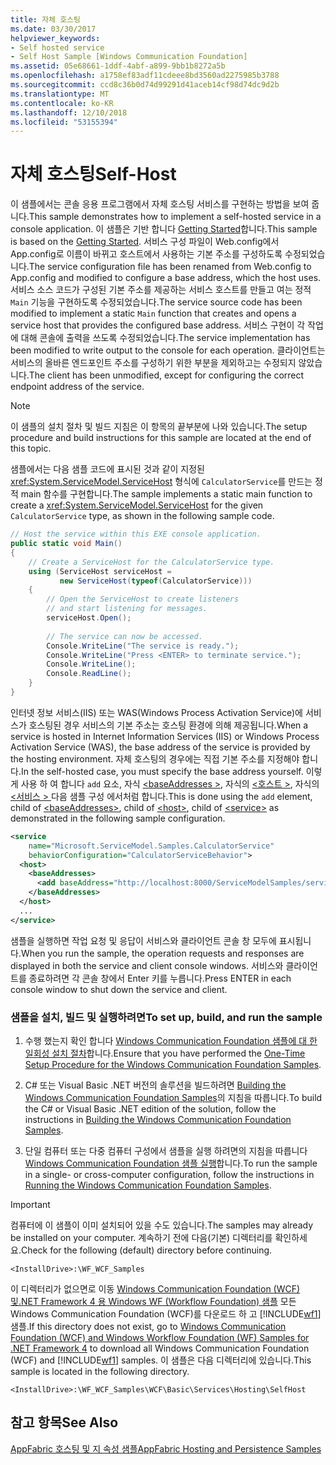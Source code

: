 ```yaml
---
title: 자체 호스팅
ms.date: 03/30/2017
helpviewer_keywords:
- Self hosted service
- Self Host Sample [Windows Communication Foundation]
ms.assetid: 05e68661-1ddf-4abf-a899-9bb1b8272a5b
ms.openlocfilehash: a1758ef83adf11cdeee8bd3560ad2275985b3788
ms.sourcegitcommit: ccd8c36b0d74d99291d41aceb14cf98d74dc9d2b
ms.translationtype: MT
ms.contentlocale: ko-KR
ms.lasthandoff: 12/10/2018
ms.locfileid: "53155394"
---
```

# <a name="self-host"></a><span data-ttu-id="c7d07-102">자체 호스팅</span><span class="sxs-lookup"><span data-stu-id="c7d07-102">Self-Host</span></span>
<span data-ttu-id="c7d07-103">이 샘플에서는 콘솔 응용 프로그램에서 자체 호스팅 서비스를 구현하는 방법을 보여 줍니다.</span><span class="sxs-lookup"><span data-stu-id="c7d07-103">This sample demonstrates how to implement a self-hosted service in a console application.</span></span> <span data-ttu-id="c7d07-104">이 샘플은 기반 합니다 [Getting Started](../../../../docs/framework/wcf/samples/getting-started-sample.md)합니다.</span><span class="sxs-lookup"><span data-stu-id="c7d07-104">This sample is based on the [Getting Started](../../../../docs/framework/wcf/samples/getting-started-sample.md).</span></span> <span data-ttu-id="c7d07-105">서비스 구성 파일이 Web.config에서 App.config로 이름이 바뀌고 호스트에서 사용하는 기본 주소를 구성하도록 수정되었습니다.</span><span class="sxs-lookup"><span data-stu-id="c7d07-105">The service configuration file has been renamed from Web.config to App.config and modified to configure a base address, which the host uses.</span></span> <span data-ttu-id="c7d07-106">서비스 소스 코드가 구성된 기본 주소를 제공하는 서비스 호스트를 만들고 여는 정적 `Main` 기능을 구현하도록 수정되었습니다.</span><span class="sxs-lookup"><span data-stu-id="c7d07-106">The service source code has been modified to implement a static `Main` function that creates and opens a service host that provides the configured base address.</span></span> <span data-ttu-id="c7d07-107">서비스 구현이 각 작업에 대해 콘솔에 출력을 쓰도록 수정되었습니다.</span><span class="sxs-lookup"><span data-stu-id="c7d07-107">The service implementation has been modified to write output to the console for each operation.</span></span> <span data-ttu-id="c7d07-108">클라이언트는 서비스의 올바른 엔드포인트 주소를 구성하기 위한 부분을 제외하고는 수정되지 않았습니다.</span><span class="sxs-lookup"><span data-stu-id="c7d07-108">The client has been unmodified, except for configuring the correct endpoint address of the service.</span></span>  
  
> [!NOTE]
>  <span data-ttu-id="c7d07-109">이 샘플의 설치 절차 및 빌드 지침은 이 항목의 끝부분에 나와 있습니다.</span><span class="sxs-lookup"><span data-stu-id="c7d07-109">The setup procedure and build instructions for this sample are located at the end of this topic.</span></span>  
  
 <span data-ttu-id="c7d07-110">샘플에서는 다음 샘플 코드에 표시된 것과 같이 지정된 <xref:System.ServiceModel.ServiceHost> 형식에 `CalculatorService`를 만드는 정적 main 함수를 구현합니다.</span><span class="sxs-lookup"><span data-stu-id="c7d07-110">The sample implements a static main function to create a <xref:System.ServiceModel.ServiceHost> for the given `CalculatorService` type, as shown in the following sample code.</span></span>  
  
```csharp
// Host the service within this EXE console application.  
public static void Main()  
{  
    // Create a ServiceHost for the CalculatorService type.  
    using (ServiceHost serviceHost =   
           new ServiceHost(typeof(CalculatorService)))  
    {  
        // Open the ServiceHost to create listeners   
        // and start listening for messages.  
        serviceHost.Open();  
  
        // The service can now be accessed.  
        Console.WriteLine("The service is ready.");  
        Console.WriteLine("Press <ENTER> to terminate service.");  
        Console.WriteLine();  
        Console.ReadLine();  
    }  
}  
```  
  
 <span data-ttu-id="c7d07-111">인터넷 정보 서비스(IIS) 또는 WAS(Windows Process Activation Service)에 서비스가 호스팅된 경우 서비스의 기본 주소는 호스팅 환경에 의해 제공됩니다.</span><span class="sxs-lookup"><span data-stu-id="c7d07-111">When a service is hosted in Internet Information Services (IIS) or Windows Process Activation Service (WAS), the base address of the service is provided by the hosting environment.</span></span> <span data-ttu-id="c7d07-112">자체 호스팅의 경우에는 직접 기본 주소를 지정해야 합니다.</span><span class="sxs-lookup"><span data-stu-id="c7d07-112">In the self-hosted case, you must specify the base address yourself.</span></span> <span data-ttu-id="c7d07-113">이렇게 사용 하 여 합니다 `add` 요소, 자식 [ \<baseAddresses >](../../../../docs/framework/configure-apps/file-schema/wcf/baseaddresses.md), 자식의 [ \<호스트 >](../../../../docs/framework/configure-apps/file-schema/wcf/host.md), 자식의 [ \<서비스 > ](../../../../docs/framework/configure-apps/file-schema/wcf/service.md) 다음 샘플 구성 에서처럼 합니다.</span><span class="sxs-lookup"><span data-stu-id="c7d07-113">This is done using the `add` element, child of [\<baseAddresses>](../../../../docs/framework/configure-apps/file-schema/wcf/baseaddresses.md), child of [\<host>](../../../../docs/framework/configure-apps/file-schema/wcf/host.md), child of [\<service>](../../../../docs/framework/configure-apps/file-schema/wcf/service.md) as demonstrated in the following sample configuration.</span></span>  
  
```xml  
<service   
    name="Microsoft.ServiceModel.Samples.CalculatorService"  
    behaviorConfiguration="CalculatorServiceBehavior">  
  <host>  
    <baseAddresses>  
      <add baseAddress="http://localhost:8000/ServiceModelSamples/service"/>  
    </baseAddresses>  
  </host>  
  ...  
</service>  
```  
  
 <span data-ttu-id="c7d07-114">샘플을 실행하면 작업 요청 및 응답이 서비스와 클라이언트 콘솔 창 모두에 표시됩니다.</span><span class="sxs-lookup"><span data-stu-id="c7d07-114">When you run the sample, the operation requests and responses are displayed in both the service and client console windows.</span></span> <span data-ttu-id="c7d07-115">서비스와 클라이언트를 종료하려면 각 콘솔 창에서 Enter 키를 누릅니다.</span><span class="sxs-lookup"><span data-stu-id="c7d07-115">Press ENTER in each console window to shut down the service and client.</span></span>  
  
### <a name="to-set-up-build-and-run-the-sample"></a><span data-ttu-id="c7d07-116">샘플을 설치, 빌드 및 실행하려면</span><span class="sxs-lookup"><span data-stu-id="c7d07-116">To set up, build, and run the sample</span></span>  
  
1.  <span data-ttu-id="c7d07-117">수행 했는지 확인 합니다 [Windows Communication Foundation 샘플에 대 한 일회성 설치 절차](../../../../docs/framework/wcf/samples/one-time-setup-procedure-for-the-wcf-samples.md)합니다.</span><span class="sxs-lookup"><span data-stu-id="c7d07-117">Ensure that you have performed the [One-Time Setup Procedure for the Windows Communication Foundation Samples](../../../../docs/framework/wcf/samples/one-time-setup-procedure-for-the-wcf-samples.md).</span></span>  
  
2.  <span data-ttu-id="c7d07-118">C# 또는 Visual Basic .NET 버전의 솔루션을 빌드하려면 [Building the Windows Communication Foundation Samples](../../../../docs/framework/wcf/samples/building-the-samples.md)의 지침을 따릅니다.</span><span class="sxs-lookup"><span data-stu-id="c7d07-118">To build the C# or Visual Basic .NET edition of the solution, follow the instructions in [Building the Windows Communication Foundation Samples](../../../../docs/framework/wcf/samples/building-the-samples.md).</span></span>  
  
3.  <span data-ttu-id="c7d07-119">단일 컴퓨터 또는 다중 컴퓨터 구성에서 샘플을 실행 하려면의 지침을 따릅니다 [Windows Communication Foundation 샘플 실행](../../../../docs/framework/wcf/samples/running-the-samples.md)합니다.</span><span class="sxs-lookup"><span data-stu-id="c7d07-119">To run the sample in a single- or cross-computer configuration, follow the instructions in [Running the Windows Communication Foundation Samples](../../../../docs/framework/wcf/samples/running-the-samples.md).</span></span>  
  
> [!IMPORTANT]
>  <span data-ttu-id="c7d07-120">컴퓨터에 이 샘플이 이미 설치되어 있을 수도 있습니다.</span><span class="sxs-lookup"><span data-stu-id="c7d07-120">The samples may already be installed on your computer.</span></span> <span data-ttu-id="c7d07-121">계속하기 전에 다음(기본) 디렉터리를 확인하세요.</span><span class="sxs-lookup"><span data-stu-id="c7d07-121">Check for the following (default) directory before continuing.</span></span>  
>   
>  `<InstallDrive>:\WF_WCF_Samples`  
>   
>  <span data-ttu-id="c7d07-122">이 디렉터리가 없으면로 이동 [Windows Communication Foundation (WCF) 및.NET Framework 4 용 Windows WF (Workflow Foundation) 샘플](https://go.microsoft.com/fwlink/?LinkId=150780) 모든 Windows Communication Foundation (WCF)를 다운로드 하 고 [!INCLUDE[wf1](../../../../includes/wf1-md.md)] 샘플.</span><span class="sxs-lookup"><span data-stu-id="c7d07-122">If this directory does not exist, go to [Windows Communication Foundation (WCF) and Windows Workflow Foundation (WF) Samples for .NET Framework 4](https://go.microsoft.com/fwlink/?LinkId=150780) to download all Windows Communication Foundation (WCF) and [!INCLUDE[wf1](../../../../includes/wf1-md.md)] samples.</span></span> <span data-ttu-id="c7d07-123">이 샘플은 다음 디렉터리에 있습니다.</span><span class="sxs-lookup"><span data-stu-id="c7d07-123">This sample is located in the following directory.</span></span>  
>   
>  `<InstallDrive>:\WF_WCF_Samples\WCF\Basic\Services\Hosting\SelfHost`  
  
## <a name="see-also"></a><span data-ttu-id="c7d07-124">참고 항목</span><span class="sxs-lookup"><span data-stu-id="c7d07-124">See Also</span></span>  
 [<span data-ttu-id="c7d07-125">AppFabric 호스팅 및 지 속성 샘플</span><span class="sxs-lookup"><span data-stu-id="c7d07-125">AppFabric Hosting and Persistence Samples</span></span>](https://go.microsoft.com/fwlink/?LinkId=193961)
